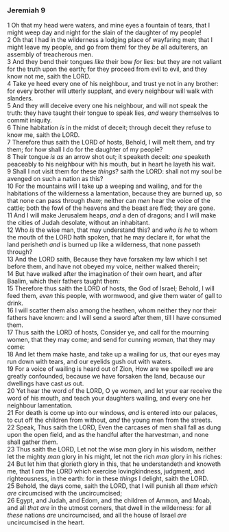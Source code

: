 ### Jeremiah 9

1 Oh that my head were waters, and mine eyes a fountain of tears, that I might weep day and night for the slain of the daughter of my people!  
2 Oh that I had in the wilderness a lodging place of wayfaring men; that I might leave my people, and go from them! for they *be* all adulterers, an assembly of treacherous men.  
3 And they bend their tongues *like* their bow *for* lies: but they are not valiant for the truth upon the earth; for they proceed from evil to evil, and they know not me, saith the LORD.  
4 Take ye heed every one of his neighbour, and trust ye not in any brother: for every brother will utterly supplant, and every neighbour will walk with slanders.  
5 And they will deceive every one his neighbour, and will not speak the truth: they have taught their tongue to speak lies, *and* weary themselves to commit iniquity.  
6 Thine habitation *is* in the midst of deceit; through deceit they refuse to know me, saith the LORD.  
7 Therefore thus saith the LORD of hosts, Behold, I will melt them, and try them; for how shall I do for the daughter of my people?  
8 Their tongue *is as* an arrow shot out; it speaketh deceit: *one* speaketh peaceably to his neighbour with his mouth, but in heart he layeth his wait.  
9 Shall I not visit them for these *things*? saith the LORD: shall not my soul be avenged on such a nation as this?  
10 For the mountains will I take up a weeping and wailing, and for the habitations of the wilderness a lamentation, because they are burned up, so that none can pass through *them*; neither can *men* hear the voice of the cattle; both the fowl of the heavens and the beast are fled; they are gone.  
11 And I will make Jerusalem heaps, *and* a den of dragons; and I will make the cities of Judah desolate, without an inhabitant.  
12 Who *is* the wise man, that may understand this? and *who is he* to whom the mouth of the LORD hath spoken, that he may declare it, for what the land perisheth *and* is burned up like a wilderness, that none passeth through?  
13 And the LORD saith, Because they have forsaken my law which I set before them, and have not obeyed my voice, neither walked therein;  
14 But have walked after the imagination of their own heart, and after Baalim, which their fathers taught them:  
15 Therefore thus saith the LORD of hosts, the God of Israel; Behold, I will feed them, *even* this people, with wormwood, and give them water of gall to drink.  
16 I will scatter them also among the heathen, whom neither they nor their fathers have known: and I will send a sword after them, till I have consumed them.  
17 Thus saith the LORD of hosts, Consider ye, and call for the mourning women, that they may come; and send for cunning *women*, that they may come:  
18 And let them make haste, and take up a wailing for us, that our eyes may run down with tears, and our eyelids gush out with waters.  
19 For a voice of wailing is heard out of Zion, How are we spoiled! we are greatly confounded, because we have forsaken the land, because our dwellings have cast *us* out.  
20 Yet hear the word of the LORD, O ye women, and let your ear receive the word of his mouth, and teach your daughters wailing, and every one her neighbour lamentation.  
21 For death is come up into our windows, *and* is entered into our palaces, to cut off the children from without, *and* the young men from the streets.  
22 Speak, Thus saith the LORD, Even the carcases of men shall fall as dung upon the open field, and as the handful after the harvestman, and none shall gather *them*.  
23 Thus saith the LORD, Let not the wise *man* glory in his wisdom, neither let the mighty *man* glory in his might, let not the rich *man* glory in his riches:  
24 But let him that glorieth glory in this, that he understandeth and knoweth me, that I *am* the LORD which exercise lovingkindness, judgment, and righteousness, in the earth: for in these *things* I delight, saith the LORD.  
25 Behold, the days come, saith the LORD, that I will punish all *them which are* circumcised with the uncircumcised;  
26 Egypt, and Judah, and Edom, and the children of Ammon, and Moab, and all *that are* in the utmost corners, that dwell in the wilderness: for all *these* nations *are* uncircumcised, and all the house of Israel *are* uncircumcised in the heart.  
